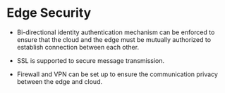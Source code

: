 # Edge Security

- Bi-directional identity authentication mechanism can be enforced to ensure that the cloud and the edge must be mutually authorized to establish connection between each other.

- SSL is supported to secure message transmission.

- Firewall and VPN can be set up to ensure the communication privacy between the edge and cloud.
